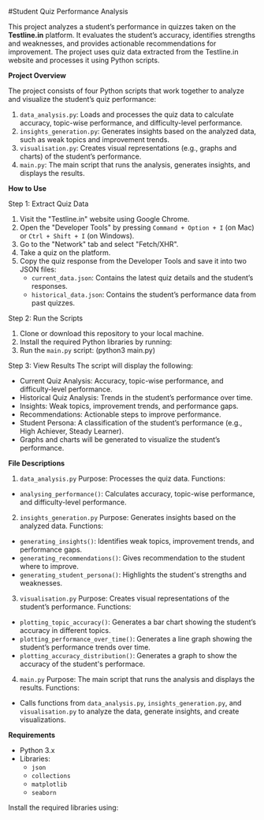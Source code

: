 #Student Quiz Performance Analysis

This project analyzes a student’s performance in quizzes taken on the **Testline.in** platform. It evaluates the student’s accuracy, identifies strengths and weaknesses, and provides actionable recommendations for improvement. The project uses quiz data extracted from the Testline.in website and processes it using Python scripts.

**Project Overview**

The project consists of four Python scripts that work together to analyze and visualize the student’s quiz performance:

1. `data_analysis.py`: Loads and processes the quiz data to calculate accuracy, topic-wise performance, and difficulty-level performance.
2. `insights_generation.py`: Generates insights based on the analyzed data, such as weak topics and improvement trends.
3. `visualisation.py`: Creates visual representations (e.g., graphs and charts) of the student’s performance.
4. `main.py`: The main script that runs the analysis, generates insights, and displays the results.

**How to Use**

Step 1: Extract Quiz Data
1. Visit the "Testline.in" website using Google Chrome.
2. Open the "Developer Tools" by pressing `Command + Option + I` (on Mac) or `Ctrl + Shift + I` (on Windows).
3. Go to the "Network" tab and select "Fetch/XHR".
4. Take a quiz on the platform.
5. Copy the quiz response from the Developer Tools and save it into two JSON files:
   - `current_data.json`: Contains the latest quiz details and the student’s responses.
   - `historical_data.json`: Contains the student’s performance data from past quizzes.

Step 2: Run the Scripts
1. Clone or download this repository to your local machine.
2. Install the required Python libraries by running:
3. Run the `main.py` script:
   (python3 main.py)

Step 3: View Results
The script will display the following:
  - Current Quiz Analysis: Accuracy, topic-wise performance, and difficulty-level performance.
  - Historical Quiz Analysis: Trends in the student’s performance over time.
  - Insights: Weak topics, improvement trends, and performance gaps.
  - Recommendations: Actionable steps to improve performance.
  - Student Persona: A classification of the student’s performance (e.g., High Achiever, Steady Learner).
- Graphs and charts will be generated to visualize the student’s performance.

**File Descriptions**

1. `data_analysis.py`
Purpose: Processes the quiz data.
Functions:
  - `analysing_performance()`: Calculates accuracy, topic-wise performance, and difficulty-level performance.

2. `insights_generation.py`
Purpose: Generates insights based on the analyzed data.
Functions:
  - `generating_insights()`: Identifies weak topics, improvement trends, and performance gaps.
  - `generating_recommendations()`: Gives recommendation to the student where to improve.
  - `generating_student_persona()`: Highlights the student's strengths and weaknesses.

3. `visualisation.py`
Purpose: Creates visual representations of the student’s performance.
Functions:
  - `plotting_topic_accuracy()`: Generates a bar chart showing the student’s accuracy in different topics.
  - `plotting_performance_over_time()`: Generates a line graph showing the student’s performance trends over time.
  - `plotting_accuracy_distribution()`: Generates a graph to show the accuracy of the student's performace.

4. `main.py`
Purpose: The main script that runs the analysis and displays the results.
Functions:
  - Calls functions from `data_analysis.py`, `insights_generation.py`, and `visualisation.py` to analyze the data, generate insights, and create visualizations.

**Requirements**

- Python 3.x
- Libraries:
  - `json`
  - `collections`
  - `matplotlib`
  - `seaborn`

Install the required libraries using:
